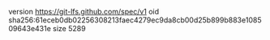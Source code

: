 version https://git-lfs.github.com/spec/v1
oid sha256:61eceb0db02256308213faec4279ec9da8cb00d25b899b883e108509643e431e
size 5289
